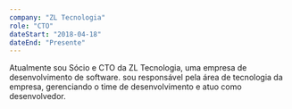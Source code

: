 ```yaml
---
company: "ZL Tecnologia"
role: "CTO"
dateStart: "2018-04-18"
dateEnd: "Presente"
---
```


Atualmente sou Sócio e CTO da ZL Tecnologia, uma empresa de desenvolvimento de software.
sou responsável pela área de tecnologia da empresa, gerenciando o time de desenvolvimento e atuo como desenvolvedor.